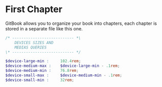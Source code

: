 # First Chapter

GitBook allows you to organize your book into chapters, each chapter is stored in a separate file like this one.


```scss
/* --------------------------- *\
    DEVICES SIZES AND
    MEDIAS QUERIES
\* --------------------------- */

$device-large-min :     102.4rem;
$device-medium-max :    $device-large-min - .1rem;
$device-medium-min :    76.8rem;
$device-small-max :     $device-medium-min - .1rem;
$device-small-min :     32rem;

```
